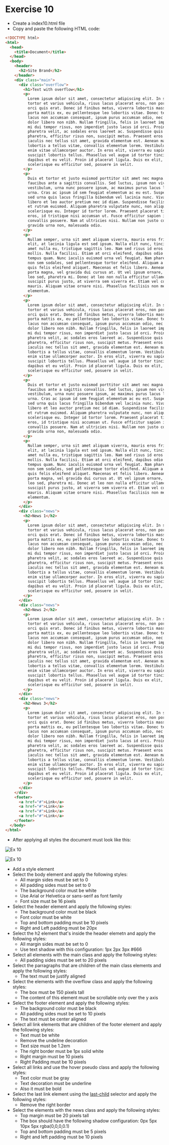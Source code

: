# Exercise 10

- Create a index10.html file
- Copy and paste the following HTML code:

```html
<!DOCTYPE html>
<html>
  <head>
    <title>Document</title>
  </head>
  <body>
    <header>
      <h2>Site Brand</h2>
    </header>
    <div class="main">
      <div class="overflow">
        <h1>Text with overflow</h1>
        <p>
          Lorem ipsum dolor sit amet, consectetur adipiscing elit. In suscipit,
          tortor et varius vehicula, risus lacus placerat eros, non porta diam
          orci quis erat. Donec id finibus metus, viverra lobortis massa. Duis
          porta mattis ex, eu pellentesque leo lobortis vitae. Donec tempor,
          lacus non accumsan consequat, ipsum purus accumsan odio, nec luctus
          dolor libero non nibh. Nullam fringilla, felis in laoreet imperdiet,
          mi dui tempor risus, non imperdiet justo lacus id orci. Proin pretium
          pharetra velit, ac sodales eros laoreet ac. Suspendisse quis erat
          pharetra, efficitur risus non, suscipit metus. Praesent eros quam,
          iaculis nec tellus sit amet, gravida elementum est. Aenean massa elit,
          lobortis a tellus vitae, convallis elementum lorem. Vestibulum feugiat
          enim vitae ullamcorper auctor. In eros elit, viverra eu sapien in,
          suscipit lobortis tellus. Phasellus vel augue id tortor tincidunt
          dapibus et eu velit. Proin id placerat ligula. Duis ex elit,
          scelerisque eu efficitur sed, posuere in velit.
        </p>
        <p>
          Duis et tortor et justo euismod porttitor sit amet nec magna. Etiam
          faucibus ante a sagittis convallis. Sed luctus, ipsum non viverra
          vestibulum, urna nunc posuere ipsum, ac maximus purus lacus luctus
          urna. Cras ac ipsum id sem feugiat elementum ac eu est. Suspendisse
          sed urna quis lacus fringilla bibendum vel lacinia nunc. Vivamus ut
          libero et leo auctor pretium nec id diam. Suspendisse facilisis nisi
          et rutrum euismod. Aliquam pharetra vulputate nunc, non aliquet urna
          scelerisque eu. Integer id tortor lorem. Praesent placerat tincidunt
          eros, id tristique nisi accumsan ut. Fusce efficitur sapien id
          convallis posuere. Nam at ultricies nisi. Nullam non justo consequat,
          gravida urna non, malesuada odio.
        </p>
        <p>
          Nullam semper, urna sit amet aliquam viverra, mauris eros fringilla
          elit, at lacinia ligula est sed ipsum. Nulla elit nunc, tincidunt sit
          amet nulla eu, tristique sagittis leo. Nam sed risus id eros fringilla
          mollis. Nulla facilisi. Etiam at orci eleifend, dapibus odio quis,
          tempus quam. Nunc iaculis euismod urna vel feugiat. Nam pharetra justo
          non sem sodales, sed pellentesque tortor eleifend. Aliquam a metus
          quis felis eleifend aliquet. Maecenas et felis libero. Aenean cursus
          porta magna, vel gravida dui cursus at. Ut vel ipsum ornare, pretium
          leo sed, pharetra mi. Donec at leo non nulla efficitur ullamcorper. Ut
          suscipit purus justo, at viverra sem viverra et. Etiam vel consequat
          mauris. Aliquam vitae ornare nisi. Phasellus facilisis non metus vitae
          elementum.
        </p>
        <p>
          Lorem ipsum dolor sit amet, consectetur adipiscing elit. In suscipit,
          tortor et varius vehicula, risus lacus placerat eros, non porta diam
          orci quis erat. Donec id finibus metus, viverra lobortis massa. Duis
          porta mattis ex, eu pellentesque leo lobortis vitae. Donec tempor,
          lacus non accumsan consequat, ipsum purus accumsan odio, nec luctus
          dolor libero non nibh. Nullam fringilla, felis in laoreet imperdiet,
          mi dui tempor risus, non imperdiet justo lacus id orci. Proin pretium
          pharetra velit, ac sodales eros laoreet ac. Suspendisse quis erat
          pharetra, efficitur risus non, suscipit metus. Praesent eros quam,
          iaculis nec tellus sit amet, gravida elementum est. Aenean massa elit,
          lobortis a tellus vitae, convallis elementum lorem. Vestibulum feugiat
          enim vitae ullamcorper auctor. In eros elit, viverra eu sapien in,
          suscipit lobortis tellus. Phasellus vel augue id tortor tincidunt
          dapibus et eu velit. Proin id placerat ligula. Duis ex elit,
          scelerisque eu efficitur sed, posuere in velit.
        </p>
        <p>
          Duis et tortor et justo euismod porttitor sit amet nec magna. Etiam
          faucibus ante a sagittis convallis. Sed luctus, ipsum non viverra
          vestibulum, urna nunc posuere ipsum, ac maximus purus lacus luctus
          urna. Cras ac ipsum id sem feugiat elementum ac eu est. Suspendisse
          sed urna quis lacus fringilla bibendum vel lacinia nunc. Vivamus ut
          libero et leo auctor pretium nec id diam. Suspendisse facilisis nisi
          et rutrum euismod. Aliquam pharetra vulputate nunc, non aliquet urna
          scelerisque eu. Integer id tortor lorem. Praesent placerat tincidunt
          eros, id tristique nisi accumsan ut. Fusce efficitur sapien id
          convallis posuere. Nam at ultricies nisi. Nullam non justo consequat,
          gravida urna non, malesuada odio.
        </p>
        <p>
          Nullam semper, urna sit amet aliquam viverra, mauris eros fringilla
          elit, at lacinia ligula est sed ipsum. Nulla elit nunc, tincidunt sit
          amet nulla eu, tristique sagittis leo. Nam sed risus id eros fringilla
          mollis. Nulla facilisi. Etiam at orci eleifend, dapibus odio quis,
          tempus quam. Nunc iaculis euismod urna vel feugiat. Nam pharetra justo
          non sem sodales, sed pellentesque tortor eleifend. Aliquam a metus
          quis felis eleifend aliquet. Maecenas et felis libero. Aenean cursus
          porta magna, vel gravida dui cursus at. Ut vel ipsum ornare, pretium
          leo sed, pharetra mi. Donec at leo non nulla efficitur ullamcorper. Ut
          suscipit purus justo, at viverra sem viverra et. Etiam vel consequat
          mauris. Aliquam vitae ornare nisi. Phasellus facilisis non metus vitae
          elementum.
        </p>
      </div>
      <div class="news">
        <h2>News 1</h2>
        <p>
          Lorem ipsum dolor sit amet, consectetur adipiscing elit. In suscipit,
          tortor et varius vehicula, risus lacus placerat eros, non porta diam
          orci quis erat. Donec id finibus metus, viverra lobortis massa. Duis
          porta mattis ex, eu pellentesque leo lobortis vitae. Donec tempor,
          lacus non accumsan consequat, ipsum purus accumsan odio, nec luctus
          dolor libero non nibh. Nullam fringilla, felis in laoreet imperdiet,
          mi dui tempor risus, non imperdiet justo lacus id orci. Proin pretium
          pharetra velit, ac sodales eros laoreet ac. Suspendisse quis erat
          pharetra, efficitur risus non, suscipit metus. Praesent eros quam,
          iaculis nec tellus sit amet, gravida elementum est. Aenean massa elit,
          lobortis a tellus vitae, convallis elementum lorem. Vestibulum feugiat
          enim vitae ullamcorper auctor. In eros elit, viverra eu sapien in,
          suscipit lobortis tellus. Phasellus vel augue id tortor tincidunt
          dapibus et eu velit. Proin id placerat ligula. Duis ex elit,
          scelerisque eu efficitur sed, posuere in velit.
        </p>
      </div>
      <div class="news">
        <h2>News 2</h2>
        <p>
          Lorem ipsum dolor sit amet, consectetur adipiscing elit. In suscipit,
          tortor et varius vehicula, risus lacus placerat eros, non porta diam
          orci quis erat. Donec id finibus metus, viverra lobortis massa. Duis
          porta mattis ex, eu pellentesque leo lobortis vitae. Donec tempor,
          lacus non accumsan consequat, ipsum purus accumsan odio, nec luctus
          dolor libero non nibh. Nullam fringilla, felis in laoreet imperdiet,
          mi dui tempor risus, non imperdiet justo lacus id orci. Proin pretium
          pharetra velit, ac sodales eros laoreet ac. Suspendisse quis erat
          pharetra, efficitur risus non, suscipit metus. Praesent eros quam,
          iaculis nec tellus sit amet, gravida elementum est. Aenean massa elit,
          lobortis a tellus vitae, convallis elementum lorem. Vestibulum feugiat
          enim vitae ullamcorper auctor. In eros elit, viverra eu sapien in,
          suscipit lobortis tellus. Phasellus vel augue id tortor tincidunt
          dapibus et eu velit. Proin id placerat ligula. Duis ex elit,
          scelerisque eu efficitur sed, posuere in velit.
        </p>
      </div>
      <div class="news">
        <h2>News 3</h2>
        <p>
          Lorem ipsum dolor sit amet, consectetur adipiscing elit. In suscipit,
          tortor et varius vehicula, risus lacus placerat eros, non porta diam
          orci quis erat. Donec id finibus metus, viverra lobortis massa. Duis
          porta mattis ex, eu pellentesque leo lobortis vitae. Donec tempor,
          lacus non accumsan consequat, ipsum purus accumsan odio, nec luctus
          dolor libero non nibh. Nullam fringilla, felis in laoreet imperdiet,
          mi dui tempor risus, non imperdiet justo lacus id orci. Proin pretium
          pharetra velit, ac sodales eros laoreet ac. Suspendisse quis erat
          pharetra, efficitur risus non, suscipit metus. Praesent eros quam,
          iaculis nec tellus sit amet, gravida elementum est. Aenean massa elit,
          lobortis a tellus vitae, convallis elementum lorem. Vestibulum feugiat
          enim vitae ullamcorper auctor. In eros elit, viverra eu sapien in,
          suscipit lobortis tellus. Phasellus vel augue id tortor tincidunt
          dapibus et eu velit. Proin id placerat ligula. Duis ex elit,
          scelerisque eu efficitur sed, posuere in velit.
        </p>
      </div>
    </div>
    <footer>
      <a href="#">Link</a>
      <a href="#">Link</a>
      <a href="#">Link</a>
      <a href="#">Link</a>
    </footer>
  </body>
</html>
```

- After applying all styles the document must look like this:

![Ex 10](./results/ex_10.png)

![Ex 10](./results/ex_10b.png)

- Add a style element
- Select the body element and apply the following styles:
  - All margin sides must be set to 0
  - All padding sides must be set to 0
  - The background color must be white
  - Use Arial or Helvetica or sans-serif as font family
  - Font size must be 16 pixels
- Select the header element and apply the following styles:
  - The background color must be black
  - Font color must be white
  - Top and bottom padding must be 10 pixels
  - Right and Left padding must be 20px
- Select the h2 element that's inside the header elemetn and apply the following styles:
  - All margin sides must be set to 0
  - Use text shadow with this configuration: 1px 2px 3px #666
- Select all elements with the main class and apply the following styles:
  - All padding sides must be set to 20 pixels
- Select the parragraphs that are children of the main class elements and apply the following styles:
  - The text must be justify aligned
- Select the elements with the overflow class and apply the following styles:
  - The box must be 150 pixels tall
  - The content of this element must be scrollable only over the y axis
- Select the footer element and apply the following styles:
  - The background color must be black
  - All padding sides must be set to 10 pixels
  - The text must be center aligned
- Select all link elements that are children of the footer element and apply the following styles:
  - Text must be white
  - Remove the undeline decoration
  - Text size must be 1.2em
  - The right border must be 1px solid white
  - Right margin must be 10 pixels
  - Right Padding must be 10 pixels
- Select all links and use the hover pseudo class and apply the following styles:
  - Text color must be gray
  - Text decoration must be underline
  - Also it must be bold
- Select the last link element using the [last-child](https://developer.mozilla.org/en-US/docs/Web/CSS/:last-child) selector and apply the following styles:
  - Remove the right border
- Select the elements with the news class and apply the following styles:
  - Top margin must be 20 pixels tall
  - The box should have the following shadow configuration: 0px 5px 10px 5px rgba(0,0,0,0.1)
  - Top and bottom padding must be 5 pixels
  - Right and left padding must be 10 pixels
